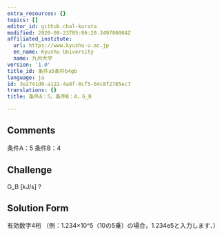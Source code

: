 ```yaml
---
extra_resources: {}
topics: []
editor_id: github.cbal-kurata
modified: 2020-09-23T05:06:20.349780004Z
affiliated_institute:
  url: https://www.kyushu-u.ac.jp
  en_name: Kyushu University
  name: 九州大学
version: '1.0'
title_id: 条件a5条件b4gb
language: ja
id: 3e2741d0-a122-4a8f-8cf5-04c8f2785ec7
translations: {}
title: 条件A：5，条件B：4，G_B

---
```


## Comments
条件A：5
条件B：4

## Challenge
G_B [kJ/s] ?

## Solution Form
有効数字4桁
（例：1.234×10^5（10の5乗）の場合，1.234e5と入力します．）




